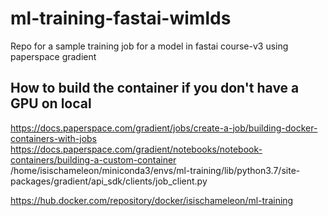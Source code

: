 # ml-training-fastai-wimlds
Repo for a sample training job for a model in fastai course-v3 using paperspace gradient


## How to build the container if you don't have a GPU on local

https://docs.paperspace.com/gradient/jobs/create-a-job/building-docker-containers-with-jobs
https://docs.paperspace.com/gradient/notebooks/notebook-containers/building-a-custom-container
/home/isischameleon/miniconda3/envs/ml-training/lib/python3.7/site-packages/gradient/api_sdk/clients/job_client.py




https://hub.docker.com/repository/docker/isischameleon/ml-training